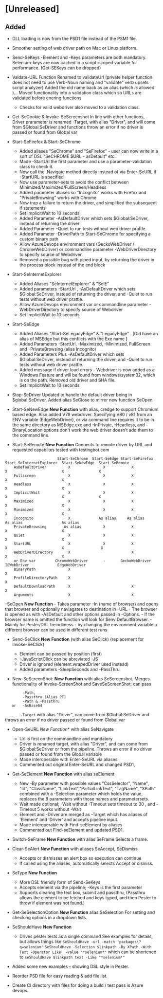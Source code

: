 # [Unreleased]

## Added

- DLL loading is now from the PSD1 file instead of the PSM1 file.
- Smoother setting of web driver path on Mac or Linux platform.

- Send-SeKeys
  -Element and -Keys parameters are both mandatory.
  Selenium-keys are now cached in a script-scoped variable for performance. (Get-SEKeys can be dropped)

- Valdate-URL
   Function Renamed to validateUrl (private helper function does not need to use Verb-Noun naming and "validate" verb upsets script analyzer)
   Added the old name back as an alias (which _is_ allowed. )...
   Moved functionality into a validation class which so URLs are validated before enering functions

    - Checks for valid webdriver also moved to a validation class.

- Get-SeCookie & Invoke-SeScreenshot
   In line with other functions, -Driver prarameter is renamed -Target, with alias "Driver", and will come from $Global:SeDriver and functions throw an error if no driver is passed or found from Global var

- Start-SeFirefox & Start-SeChrome
    - Added aliases "SeChrome" and "SeFirefox" - user can now write in a sort of DSL "SeCHROME $URL - asDefault" etc.
    - Made -StartUrl the first parameter and use a parameter-validation class to check it.
    - Now call the .Navigate method directly instead of via Enter-SeURL if -StartURL is specified
    - Now use parameter-sets to avoid the conflict between Minimized/Maximized/FullScreen/Headless
    - Added parameter aliases so "Incognito" works with Firefox and "PrivateBrowsing" works with Chrome
    - Now trap a failure to return the driver, and simplified the subsequent if statements
    - Set ImplicitWait to 10 seconds
    - Added Parameter -AsDefaultDriver which sets $Global:SeDriver, instead of returning the driver
    - Added Parameter -Quiet to run tests without web driver prattle.
    - Added Parameter -DriverPath to Start-SeChrome for specifying a custom binary path
    - Allow AzureDevops environment vars (GeckoWebDriver / ChromeWebDriver)  or commandline parameter -WebDriverDirectory to specify source of Webdriver.
    - Removed a possible bug with piped input, by returning the driver in the process block instead of the end block

- Start-SeInternetExplorer
    - Added Aliases "SeInternetExplorer" & "SeIE"
    - Added parameters -StartUrl ,  -AsDefaultDriver which sets $Global:SeDriver, instead of returning the driver, and -Quiet to run tests without web driver prattle.
    - Allow AzureDevops environment var or commandline parameter -WebDriverDirectory to specify source of Webdriver
    - Set ImplicitWait to 10 seconds

- Start-SeEdge
    - Added Aliases "Start-SeLegacyEdge" & "LegacyEdge" . [Did have an alias of MSEdge but this conflicts with the Exe name ]
    - Added Parameters -StartUrl, -Maximized, -Minimized, FullScreen and -PrivateBrowsing (alias Incognito)
    - Added Parameters Plus -AsDefaultDriver which sets $Global:SeDriver, instead of returning the driver, and -Quiet to run tests without web driver prattle.
    - Added message if driver load errors - Webdriver is now added as a Windows Feature and will be found from windows\system32, which is on the path. Removed old driver and SHA file.
    - Set ImplicitWait to 10 seconds

- Stop-SeDriver
    Updated to handle the default driver being in $global:SeDriver. Added alias SeClose to mirror new function SeOpen

- Start-SeNewEdge  **New Function** with alias, credge to support Chromium based edge.
    Also added V79 webdriver. Specifying V80 / v81 from an ENV variable (EdgeWebDriver), or via command line requires it to be in the same directory as MSEdge.exe and -InPrivate, -Headless, and -BinaryLocation options don't work the web driver doesn't add them to the command line.

- Start-SeRemote **New Function**
  Connects to remote driver by URL and requested capablites tested with testingbot.com
```
                        Start-SeChrome  Start-SeEdge Start-SeFirefox  Start-SeInternetExplorer  Start-SeNewEdge  Start-SeRemote
    AsDefaultDriver	         X               X            X                X                         X                X
    Fullscreen               X               X            X                X                         X
    Headless                 X               X            X                X                         X
    ImplicitWait             X               X            X                X                         X                X
    Maximized                X               X            X                X                         X
    Minimized                X               X            X                X                         X
    Incognito                X             As alias	    As alias         As alias                  As alias
    PrivateBrowsing	       As alias          X            X                X                         X
    Quiet                    X               X            X                X                         X
    StartURL                 X               X            X                X                         X                 X
    WebDriverDirectory       X                            X                X                         X
    or Env var         ChromeWebDriver       -       GeckoWebDriver      IEWebDriver             EdgeWebDriver
    BinaryPath               X                                                                       X
    ProfileDirectoryPath     X                                                                       X
    DefaultDownloadPath      X                            X                                          X
    Arguments                X                            X
```

-SeOpen **New Function**
    - Takes parameter -In (name of browser) and opens that browser and optionally naviagates to destination in -URL - The browser is opened as with -AsDefault and other options passed in -Options.
    - If the browser name is omitted the function will look for $env:DefaultBrowser.
    - Mainly for Pester/DSL freindliness - by changing the environment variable a different browser can be used in different test runs

- Send-SeClick **New Function** (with alias SeClick) {replacement for Invoke-SeClick}
    - Element can be passed by position (first)
    - -JavaScriptClick can be abreviated -JS
    - Driver is ignored  (element.wrapedDriver used instead)
    - Added parameters -SleepSeconds and -PassThru

- New-SeScreenShot: **New Function** with alias SeScreenshot. Merges functionality of Invoke-ScreenShot and SaveSeScreenShot; can pass
```
        -Path,
        -Passthru (Alias PT)
        -Path & -Passthru
   or   -AsBase64
```
`       -Target` with alias "Driver", can come from $Global:SeDriver and throws an error if no driver passed or found from Global var

- Open-SeURL *New Function** with alias SeNavigate
    - Url is first on the commandline and mandatory
    - Driver is renamed target, with alias "Driver", and can come from $Global:SeDriver or from the pipeline. Throws an error if no driver passed or found from the Global variable
    - Made interoperable with Enter-SeURL via aliases
    - Commented out original Enter-SeURL and changed PSD1,

- Get-SeElement **New Function** with alias seElement
    - New -By parameter with possible values "CssSelector", "Name", "Id", "ClassName", "LinkText","PartialLinkText", "TagName", "XPath"
    combined with a -Selection parameter which holds the value, replaces the 8 parameters with those names and parametersets.
    - Wait made optional; -Wait without -Timeout sets timeout to 30 , and -Timeout 5 works without -Wait
    - Element and -Driver are merged as -Target which has aliases of 'Element' and 'Driver' and accepts pipeline input.
    - Made interoperable with Find-seElement by aliases
    - Commented out Find-seElement and updated PSD1.

- Switch-SeFrame **New Function** with alias SeFrame
    Selects a frame.

- Clear-SeAlert **New Function** with aliases SeAccept, SeDismiss
    - Accepts or dismisses an alert box so execution can continue
    - If called using the aliases, automatically selects Accept or dismiss.

- SeType **New Function**
     - More DSL friendly form of Send-SeKeys
     - Accepts element via the pipeline;  -Keys is the first parameter
     - Supports clearing the text box, submit and passthru, (Passthru allows the element to be fetched and keys typed, and then Pester to throw if element was not found.)

- Get-SeSelectionOption **New Function** alias SeSelection
    For setting and checking options in a dropdown lists.

- SeShouldHave **New Function**
    - Drives pester tests as a single command See examples for details, but allows things like
    `SeShouldHave -url -match 'packages\?q=selenium'`
    `SeShouldHave -Selection $linkpath -By XPath -With Text -Operator Like  -Value "*selenium*"`
    which can be shortened to
    `seShouldHave $linkpath text -Like "*selenium*"`

- Added some new examples - showing DSL style in Pester.

- Reorder PSD file for easy reading & add file list.

- Create CI directory with files for doing a build / test pass is Azure devops.